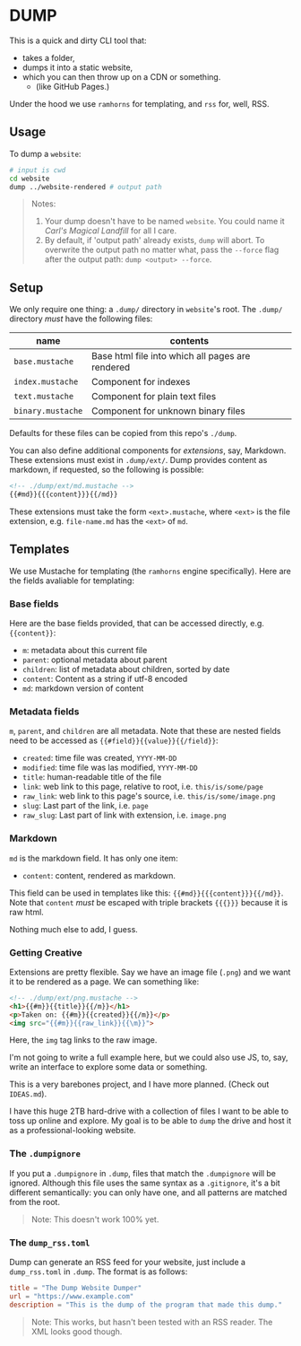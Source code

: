 # DUMP
This is a quick and dirty CLI tool that:

- takes a folder,
- dumps it into a static website,
- which you can then throw up on a CDN or something.
    - (like GitHub Pages.)

Under the hood we use `ramhorns` for templating, and `rss` for, well, RSS.

## Usage
To dump a `website`:

```bash
# input is cwd
cd website
dump ../website-rendered # output path
```

> Notes:
> 1. Your dump doesn't have to be named `website`. You could name it *Carl's Magical Landfill* for all I care.
> 2. By default, if 'output path' already exists, `dump` will abort. To overwrite the output path no matter what, pass the `--force` flag after the output path: `dump <output> --force`.

## Setup
We only require one thing: a `.dump/` directory in `website`'s root.
The `.dump/` directory *must* have the following files:

| name | contents |
| --- | --- |
| `base.mustache` | Base html file into which all pages are rendered |
| `index.mustache` | Component for indexes |
| `text.mustache` | Component for plain text files |
| `binary.mustache` | Component for unknown binary files |

Defaults for these files can be copied from this repo's `./dump`.

You can also define additional components for *extensions*, say, Markdown.
These extensions must exist in `.dump/ext/`.
Dump provides content as markdown, if requested, so the following is possible:

```html
<!-- ./dump/ext/md.mustache -->
{{#md}}{{{content}}}{{/md}}
```

These extensions must take the form `<ext>.mustache`, where `<ext>` is the file extension, e.g. `file-name.md` has the `<ext>` of `md`.

## Templates
We use Mustache for templating (the `ramhorns` engine specifically). Here are the fields avaliable for templating:

### Base fields
Here are the base fields provided, that can be accessed directly, e.g. `{{content}}`:

- `m`: metadata about this current file
- `parent`: optional metadata about parent
- `children`: list of metadata about children, sorted by date
- `content`: Content as a string if utf-8 encoded
- `md`: markdown version of content

### Metadata fields
`m`, `parent`, and `children` are all metadata. Note that these are nested fields need to be accessed as `{{#field}}{{value}}{{/field}}`:

- `created`: time file was created, `YYYY-MM-DD`
- `modified`: time file was las modified, `YYYY-MM-DD`
- `title`: human-readable title of the file
- `link`: web link to this page, relative to root, i.e. `this/is/some/page`
- `raw_link`: web link to this page's source, i.e. `this/is/some/image.png`
- `slug`: Last part of the link, i.e. `page`
- `raw_slug`: Last part of link with extension, i.e. `image.png`

### Markdown
`md` is the markdown field. It has only one item:

- `content`: content, rendered as markdown.

This field can be used in templates like this: `{{#md}}{{{content}}}{{/md}}`. Note that `content` *must* be escaped with triple brackets `{{{}}}` because it is raw html.

Nothing much else to add, I guess.

### Getting Creative
Extensions are pretty flexible. Say we have an image file (`.png`) and we want it to be rendered as a page. We can something like:

```html
<!-- ./dump/ext/png.mustache -->
<h1>{{#m}}{{title}}{{/m}}</h1>
<p>Taken on: {{#m}}{{created}}{{/m}}</p>
<img src="{{#m}}{{raw_link}}{{\m}}">
```

Here, the `img` tag links to the raw image.

I'm not going to write a full example here, but we could also use JS, to, say, write an interface to explore some data or something.

This is a very barebones project, and I have more planned. (Check out `IDEAS.md`).

I have this huge 2TB hard-drive with a collection of files I want to be able to toss up online and explore. My goal is to be able to `dump` the drive and host it as a professional-looking website.

### The `.dumpignore`
If you put a `.dumpignore` in `.dump`, files that match the `.dumpignore` will be ignored. Although this file uses the same syntax as a `.gitignore`, it's a bit different semantically: you can only have one, and all patterns are matched from the root.

> Note: This doesn't work 100% yet.

### The `dump_rss.toml`
Dump can generate an RSS feed for your website, just include a `dump_rss.toml` in `.dump`. The format is as follows:

```toml
title = "The Dump Website Dumper"
url = "https://www.example.com"
description = "This is the dump of the program that made this dump."
```

> Note: This works, but hasn't been tested with an RSS reader. The XML looks good though.
